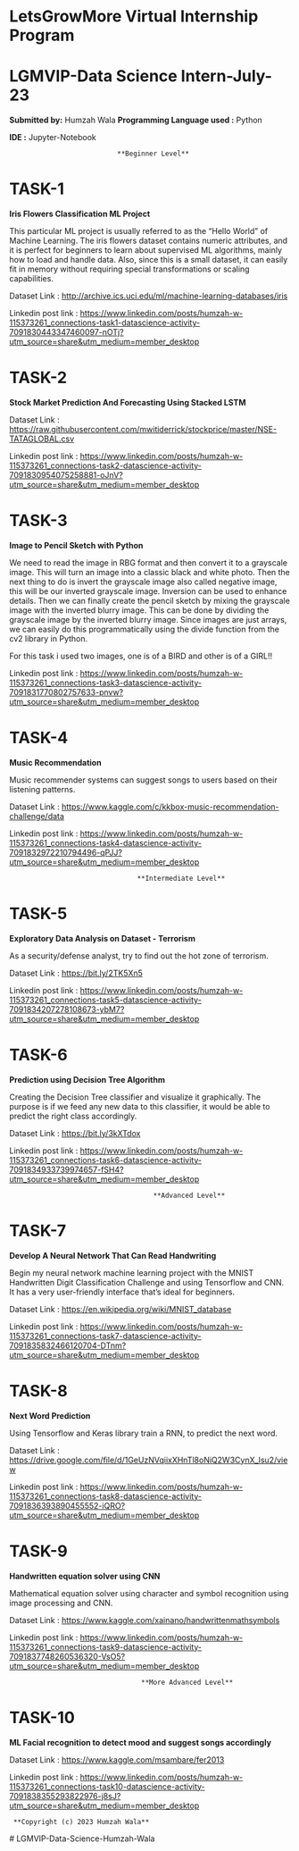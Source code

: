 # LetsGrowMore Virtual Internship Program 
# LGMVIP-Data Science Intern-July-23

**Submitted by:**
Humzah Wala
**Programming Language used :** Python

**IDE :** Jupyter-Notebook


                           
                               **Beginner Level**                      
# TASK-1

**Iris Flowers Classification ML Project**

This particular ML project is usually referred to as the “Hello World” of Machine Learning. The iris flowers dataset contains numeric attributes, and it is perfect for beginners to learn about supervised ML algorithms, mainly how to load and handle data. Also, since this is a small dataset, it can easily fit in memory without requiring special transformations or scaling capabilities.

Dataset Link : http://archive.ics.uci.edu/ml/machine-learning-databases/iris

Linkedin post link : https://www.linkedin.com/posts/humzah-w-115373261_connections-task1-datascience-activity-7091830443347460097-nOTj?utm_source=share&utm_medium=member_desktop


# TASK-2

**Stock Market Prediction And Forecasting Using Stacked LSTM**

Dataset Link : https://raw.githubusercontent.com/mwitiderrick/stockprice/master/NSE-TATAGLOBAL.csv

Linkedin post link : https://www.linkedin.com/posts/humzah-w-115373261_connections-task2-datascience-activity-7091830954075258881-oJnV?utm_source=share&utm_medium=member_desktop


# TASK-3

**Image to Pencil Sketch with Python**

We need to read the image in RBG format and then convert it to a grayscale image. This will turn an image into a classic black and white photo. Then the next thing to do is invert the grayscale image also called negative image, this will be our inverted grayscale image. Inversion can be used to enhance details. Then we can finally create the pencil sketch by mixing the grayscale image with the inverted blurry image. This can be done by dividing the grayscale image by the inverted blurry image. Since images are just arrays, we can easily do this programmatically using the divide function from the cv2 library in Python.

For this task i used two images, one is of a BIRD and other is of a GIRL!!

Linkedin post link : https://www.linkedin.com/posts/humzah-w-115373261_connections-task3-datascience-activity-7091831770802757633-pnvw?utm_source=share&utm_medium=member_desktop


# TASK-4

**Music Recommendation**

Music recommender systems can suggest songs to users based on their listening patterns.

Dataset Link : https://www.kaggle.com/c/kkbox-music-recommendation-challenge/data

Linkedin post link : https://www.linkedin.com/posts/humzah-w-115373261_connections-task4-datascience-activity-7091832972210794496-qPJJ?utm_source=share&utm_medium=member_desktop


                                    **Intermediate Level**    
# TASK-5

**Exploratory Data Analysis on Dataset - Terrorism**

As a security/defense analyst, try to find out the hot zone of terrorism.

Dataset Link :  https://bit.ly/2TK5Xn5

Linkedin post link : https://www.linkedin.com/posts/humzah-w-115373261_connections-task5-datascience-activity-7091834207278108673-ybM7?utm_source=share&utm_medium=member_desktop


# TASK-6

**Prediction using Decision Tree  Algorithm**

Creating the Decision Tree classifier and visualize it graphically. 
The purpose is if we feed any new data to this classifier, it would be able to  predict the right class accordingly.

Dataset Link :   https://bit.ly/3kXTdox

Linkedin post link : https://www.linkedin.com/posts/humzah-w-115373261_connections-task6-datascience-activity-7091834933739974657-fSH4?utm_source=share&utm_medium=member_desktop


                                        **Advanced Level**
# TASK-7

**Develop A Neural Network That Can Read Handwriting**

Begin my neural network machine learning project with the MNIST Handwritten Digit Classification Challenge and using Tensorflow and CNN. It has a very user-friendly interface that’s ideal for beginners.

Dataset Link :   https://en.wikipedia.org/wiki/MNIST_database

Linkedin post link : https://www.linkedin.com/posts/humzah-w-115373261_connections-task7-datascience-activity-7091835832466120704-DTnm?utm_source=share&utm_medium=member_desktop


# TASK-8

**Next Word Prediction**

Using Tensorflow and Keras library train a RNN, to predict the next word.

Dataset Link : https://drive.google.com/file/d/1GeUzNVqiixXHnTl8oNiQ2W3CynX_lsu2/view

Linkedin post link : https://www.linkedin.com/posts/humzah-w-115373261_connections-task8-datascience-activity-7091836393890455552-iQRO?utm_source=share&utm_medium=member_desktop


# TASK-9

**Handwritten equation solver using CNN**

Mathematical equation solver using character and symbol recognition using image processing and CNN. 

Dataset Link : https://www.kaggle.com/xainano/handwrittenmathsymbols 

Linkedin post link : https://www.linkedin.com/posts/humzah-w-115373261_connections-task9-datascience-activity-7091837748260536320-VsO5?utm_source=share&utm_medium=member_desktop


                                     **More Advanced Level**
# TASK-10

**ML Facial recognition to detect mood and suggest songs accordingly**
 

Dataset Link : https://www.kaggle.com/msambare/fer2013

Linkedin post link : https://www.linkedin.com/posts/humzah-w-115373261_connections-task10-datascience-activity-7091838355293822976-j8sJ?utm_source=share&utm_medium=member_desktop


     **Copyright (c) 2023 Humzah Wala**
#   L G M V I P - D a t a - S c i e n c e - H u m z a h - W a l a  
 